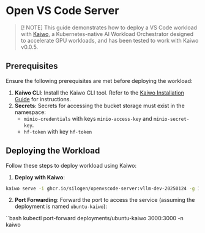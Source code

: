 # Open VS Code Server

> [! NOTE]
> This guide demonstrates how to deploy a VS Code workload with [Kaiwo](https://github.com/silogen/kaiwo), a Kubernetes-native AI Workload Orchestrator designed to accelerate GPU workloads, and has been tested to work with Kaiwo v0.0.5.

## Prerequisites

Ensure the following prerequisites are met before deploying the workload:

1. **Kaiwo CLI**: Install the Kaiwo CLI tool. Refer to the [Kaiwo Installation Guide](https://github.com/silogen/kaiwo) for instructions.
2. **Secrets**: Secrets for accessing the bucket storage must exist in the namespace:
    - `minio-credentials` with keys `minio-access-key` and `minio-secret-key`.
    - `hf-token` with key `hf-token`

## Deploying the Workload

Follow these steps to deploy workload using Kaiwo:

1. **Deploy with Kaiwo**:

```bash
kaiwo serve -i ghcr.io/silogen/openvscode-server:vllm-dev-20250124 -g 1 -p kaiwo/openvscode-server-vllm-dev/ --name openvscode-server-vllm-dev
```

2. **Port Forwarding**: Forward the port to access the service (assuming the deployment is named `ubuntu-kaiwo`):

``bash
kubectl port-forward deployments/ubuntu-kaiwo 3000:3000 -n kaiwo
```
